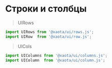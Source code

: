 # Строки и столбцы

> UIRows

```javascript
import UIRows from '@xaota/ui/rows.js';
import UIRow  from '@xaota/ui/row.js';
```

> UICols

```javascript
import UIColumns from '@xaota/ui/columns.js';
import UIColumn  from '@xaota/ui/column.js';
```
